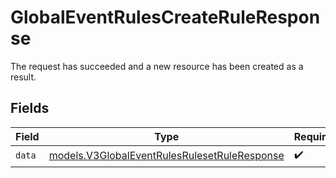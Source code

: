 # GlobalEventRulesCreateRuleResponse

The request has succeeded and a new resource has been created as a result.


## Fields

| Field                                                                                              | Type                                                                                               | Required                                                                                           | Description                                                                                        |
| -------------------------------------------------------------------------------------------------- | -------------------------------------------------------------------------------------------------- | -------------------------------------------------------------------------------------------------- | -------------------------------------------------------------------------------------------------- |
| `data`                                                                                             | [models.V3GlobalEventRulesRulesetRuleResponse](../models/v3globaleventrulesrulesetruleresponse.md) | :heavy_check_mark:                                                                                 | N/A                                                                                                |
